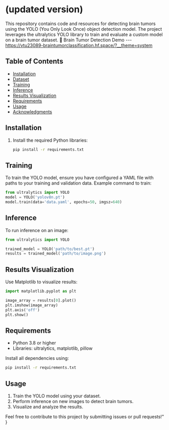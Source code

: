 # (updated version)

This repository contains code and resources for detecting brain tumors using the YOLO (You Only Look Once) object detection model. The project leverages the ultralytics YOLO library to train and evaluate a custom model on a brain tumor dataset.
🔗 Brain Tumor Detection Demo --- https://vtu23089-braintumorclassification.hf.space/?__theme=system
## Table of Contents
- [Installation](#installation)
- [Dataset](#dataset)
- [Training](#training)
- [Inference](#inference)
- [Results Visualization](#results-visualization)
- [Requirements](#requirements)
- [Usage](#usage)
- [Acknowledgments](#acknowledgments)


## Installation


1. Install the required Python libraries:
    ```bash
    pip install -r requirements.txt
    ```



## Training
To train the YOLO model, ensure you have configured a YAML file with paths to your training and validation data. Example command to train:

```python
from ultralytics import YOLO
model = YOLO('yolov8n.pt')
model.train(data='data.yaml', epochs=50, imgsz=640)
```

## Inference
To run inference on an image:
```python
from ultralytics import YOLO

trained_model = YOLO('path/to/best.pt')
results = trained_model('path/to/image.png')
```

## Results Visualization
Use Matplotlib to visualize results:
```python
import matplotlib.pyplot as plt

image_array = results[0].plot()
plt.imshow(image_array)
plt.axis('off')
plt.show()
```

## Requirements
- Python 3.8 or higher
- Libraries: ultralytics, matplotlib, pillow

Install all dependencies using:
```bash
pip install -r requirements.txt
```

## Usage
1. Train the YOLO model using your dataset.
2. Perform inference on new images to detect brain tumors.
3. Visualize and analyze the results.



Feel free to contribute to this project by submitting issues or pull requests!"
}

